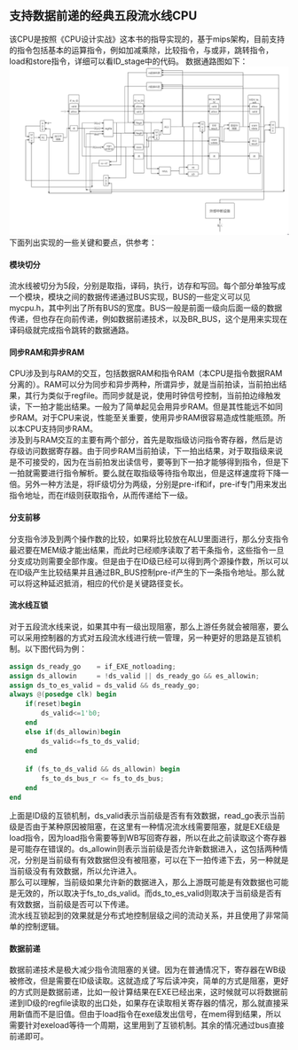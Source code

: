 ## 支持数据前递的经典五段流水线CPU
该CPU是按照《CPU设计实战》这本书的指导实现的，基于mips架构，目前支持的指令包括基本的运算指令，例如加减乘除，比较指令，与或非，跳转指令，load和store指令，详细可以看ID_stage中的代码。
数据通路图如下：  
![](image/2022-04-04-11-46-28.png)  
下面列出实现的一些关键和要点，供参考：
#### 模块切分
流水线被切分为5段，分别是取指，译码，执行，访存和写回。每个部分单独写成一个模块，模块之间的数据传递通过BUS实现，BUS的一些定义可以见mycpu.h，其中列出了所有BUS的宽度。BUS一般是前面一级向后面一级的数据传递，但也存在向前传递，例如数据前递技术，以及BR_BUS，这个是用来实现在译码级就完成指令跳转的数据通路。
#### 同步RAM和异步RAM
CPU涉及到与RAM的交互，包括数据RAM和指令RAM（本CPU是指令数据RAM分离的）。RAM可以分为同步和异步两种，所谓异步，就是当前拍读，当前拍出结果，其行为类似于regfile。而同步就是说，使用时钟信号控制，当前拍边缘触发读，下一拍才能出结果。一般为了简单起见会用异步RAM。但是其性能远不如同步RAM。对于CPU来说，性能至关重要，使用异步RAM很容易造成性能瓶颈。所以本CPU支持同步RAM。  
涉及到与RAM交互的主要有两个部分，首先是取指级访问指令寄存器，然后是访存级访问数据寄存器。由于同步RAM当前拍读，下一拍出结果，对于取指级来说是不可接受的，因为在当前拍发出读信号，要等到下一拍才能够得到指令，但是下一拍就需要进行指令解析。要么就在取指级等待指令取出，但是这样速度将下降一倍。另外一种方法是，将IF级切分为两级，分别是pre-if和if，pre-if专门用来发出指令地址，而在if级则获取指令，从而传递给下一级。
#### 分支前移
分支指令涉及到两个操作数的比较，如果将比较放在ALU里面进行，那么分支指令最迟要在MEM级才能出结果，而此时已经顺序读取了若干条指令，这些指令一旦分支成功则需要全部作废。但是由于在ID级已经可以得到两个源操作数，所以可以在ID级产生比较结果并且通过BR_BUS控制pre-if产生的下一条指令地址。那么就可以将这种延迟抵消，相应的代价是关键路径变长。
#### 流水线互锁
对于五段流水线来说，如果其中有一级出现阻塞，那么上游任务就会被阻塞，要么可以采用控制器的方式对五段流水线进行统一管理，另一种更好的思路是互锁机制。以下图代码为例：
```verilog
assign ds_ready_go    = if_EXE_notloading;
assign ds_allowin     = !ds_valid || ds_ready_go && es_allowin;
assign ds_to_es_valid = ds_valid && ds_ready_go;
always @(posedge clk) begin
    if(reset)begin
        ds_valid<=1'b0;
    end
    else if(ds_allowin)begin
        ds_valid<=fs_to_ds_valid;
    end

    if (fs_to_ds_valid && ds_allowin) begin
        fs_to_ds_bus_r <= fs_to_ds_bus;
    end
end
```
上面是ID级的互锁机制，ds_valid表示当前级是否有有效数据，read_go表示当前级是否由于某种原因被阻塞，在这里有一种情况流水线需要阻塞，就是EXE级是load指令，因为load指令需要等到WB写回寄存器，所以在此之前读取这个寄存器是可能存在错误的。ds_allowin则表示当前级是否允许新数据进入，这包括两种情况，分别是当前级有有效数据但没有被阻塞，可以在下一拍传递下去，另一种就是当前级没有有效数据，所以允许进入。  
那么可以理解，当前级如果允许新的数据进入，那么上游既可能是有效数据也可能是无效的，所以取决于fs_to_ds_valid。而ds_to_es_valid则取决于当前级是否有有效数据，当前级是否可以下传递。  
流水线互锁起到的效果就是分布式地控制层级之间的流动关系，并且使用了非常简单的控制逻辑。
#### 数据前递
数据前递技术是极大减少指令流阻塞的关键。因为在普通情况下，寄存器在WB级被修改，但是需要在ID级读取。这就造成了写后读冲突，简单的方式是阻塞，更好的方式则是数据前递，比如一般计算结果在EXE已经出来，这时候就可以将数据前递到ID级的regfile读取的出口处，如果存在读取相关寄存器的情况，那么就直接采用新值而不是旧值。但由于load指令在exe级发出信号，在mem得到结果，所以需要针对exeload等待一个周期，这里用到了互锁机制。其余的情况通过bus直接前递即可。